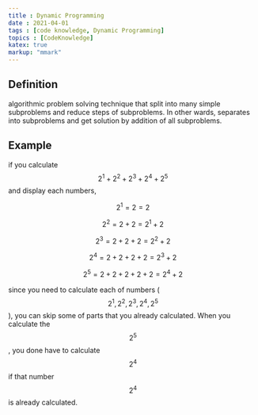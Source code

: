 ```yaml
---
title : Dynamic Programming
date : 2021-04-01
tags : [code knowledge, Dynamic Programming]
topics : [CodeKnowledge]
katex: true
markup: "mmark"
---
```


## Definition

algorithmic problem solving technique that split into many simple subproblems and reduce steps of subproblems. In other wards, separates into subproblems and get solution by addition of all subproblems.

## Example

if you calculate $$2^1+2^2+2^3+2^4+2^5$$ and display each numbers,


$$2^1=2=2$$

$$2^2=2+2=2^1+2$$

$$2^3=2+2+2=2^2+2$$

$$2^4=2+2+2+2=2^3+2$$

$$2^5=2+2+2+2+2=2^4+2$$

since you need to calculate each of numbers ($$2^1,2^2,2^3,2^4,2^5$$), you can skip some of parts that you already calculated. When you calculate the $$2^5$$, you done have to calculate $$2^4$$ if that number $$2^4$$ is already calculated.

